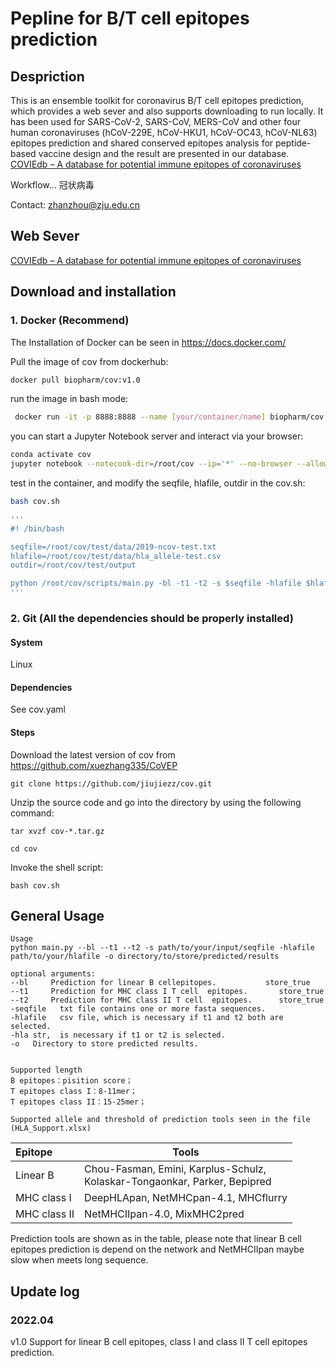 # Pepline for B/T cell epitopes prediction 

## Despriction

This is an ensemble toolkit for coronavirus B/T cell epitopes prediction, which provides a web sever and also supports downloading to run locally. It has been used for SARS-CoV-2, SARS-CoV, MERS-CoV and other four human coronaviruses (hCoV-229E, hCoV-HKU1, hCoV-OC43, hCoV-NL63) epitopes prediction and shared conserved epitopes analysis for peptide-based vaccine design and the result are presented in our database.  [COVIEdb – A database for potential immune epitopes of coronaviruses](http://biopharm.zju.edu.cn/coviedb/)

Workflow... 冠状病毒

Contact: zhanzhou@zju.edu.cn

## 	Web Sever

[COVIEdb – A database for potential immune epitopes of coronaviruses](http://biopharm.zju.edu.cn/coviedb/)



## Download and installation

### 1. Docker (Recommend)

The Installation of Docker can be seen in https://docs.docker.com/

Pull the image of cov from dockerhub:

```sh
docker pull biopharm/cov:v1.0
```

run the image in bash mode:

```sh
 docker run -it -p 8888:8888 --name [your/container/name] biopharm/cov:v1.0 bash
```

you can start a Jupyter Notebook server and interact  via your browser:

```sh
conda activate cov
jupyter notebook --notecook-dir=/root/cov --ip='*' --no-browser --allow-root
```

test in the container, and modify the seqfile, hlafile, outdir in the cov.sh:

```sh
bash cov.sh

'''
#! /bin/bash

seqfile=/root/cov/test/data/2019-ncov-test.txt
hlafile=/root/cov/test/data/hla_allele-test.csv
outdir=/root/cov/test/output

python /root/cov/scripts/main.py -bl -t1 -t2 -s $seqfile -hlafile $hlafile -o $outdir
'''

```



### 2. Git (All the dependencies should be properly installed)

#### System

Linux

#### Dependencies

See cov.yaml

#### Steps

Download the latest version of cov from https://github.com/xuezhang335/CoVEP
    

```shell
git clone https://github.com/jiujiezz/cov.git
```

Unzip the source code and go into the directory by using the following command:

```shell
tar xvzf cov-*.tar.gz

cd cov
```

Invoke the shell script:

```shell
bash cov.sh
```



## General Usage



```shell
Usage    
python main.py --bl --t1 --t2 -s path/to/your/input/seqfile -hlafile path/to/your/hlafile -o directory/to/store/predicted/results

optional arguments:
--bl     Prediction for linear B cellepitopes.           store_true
--t1     Prediction for MHC class I T cell  epitopes.       store_true
--t2     Prediction for MHC class II T cell  epitopes.      store_true
-seqfile   txt file contains one or more fasta sequences.
-hlafile   csv file, which is necessary if t1 and t2 both are selected.
-hla str,  is necessary if t1 or t2 is selected.
-o   Directory to store predicted results.


Supported length
B epitopes：pisition score；
T epitopes class I：8-11mer；
T epitopes class II：15-25mer；

Supported allele and threshold of prediction tools seen in the file (HLA_Support.xlsx)
```



| Epitope      | Tools                                                        |
| :----------- | ------------------------------------------------------------ |
| Linear B     | Chou-Fasman, Emini, Karplus-Schulz,  <br />Kolaskar-Tongaonkar, Parker, Bepipred |
| MHC class I  | DeepHLApan, NetMHCpan-4.1, MHCflurry                         |
| MHC class II | NetMHCIIpan-4.0, MixMHC2pred                                 |

Prediction tools are shown as in the table, please note that linear B cell epitopes prediction is depend on the network and NetMHCIIpan maybe slow when meets long sequence.





## Update log

### 2022.04

v1.0
Support for linear B cell epitopes, class I and class II T cell epitopes prediction.



